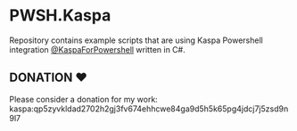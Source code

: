 # PWSH.Kaspa
Repository contains example scripts that are using Kaspa Powershell integration [@KaspaForPowershell](https://www.youtube.com/@KaspaForPowershell) written in C#.

## DONATION ♥
Please consider a donation for my work: kaspa:qp5zyvkldad2702h2gj3fv674ehhcwe84ga9d5h5k65pg4jdcj7j5zsd9n9l7

